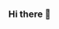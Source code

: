 ### Hi there 👋

<!--
**Andrew-Casey/Andrew-Casey** is a ✨ _special_ ✨ repository because its `README.md` (this file) appears on your GitHub profile.

Here are some ideas to get you started:

## I’m currently working in the Data Science program @ Codeup!
- 🌱 I’m currently learning many valuable tools and techniques.
- 📫 How to reach me: casey.andrew.m@gmail.com
